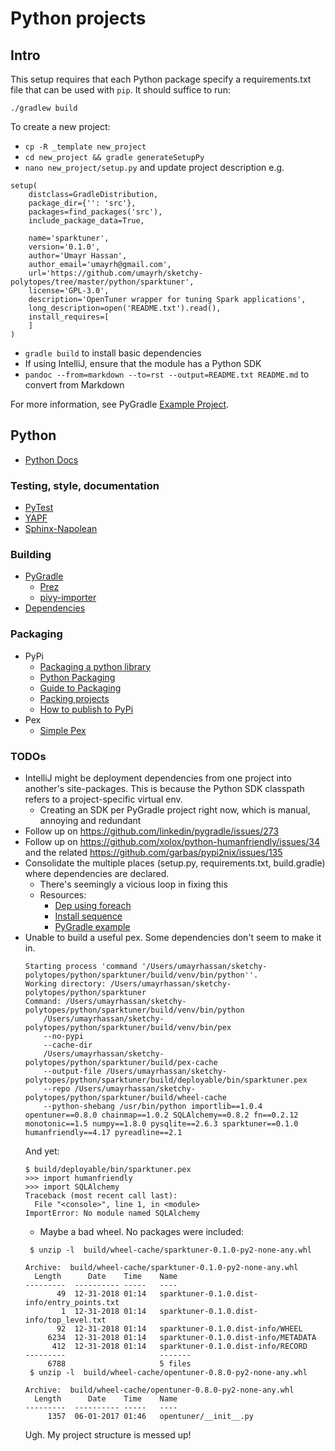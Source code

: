 # Python projects

## Intro

This setup requires that each Python package specify
a requirements.txt file that can be used with `pip`. It should suffice to run:

`./gradlew build`

To create a new project:

* `cp -R _template new_project`
* `cd new_project && gradle generateSetupPy`
* `nano new_project/setup.py` and update project description e.g.
```
setup(
    distclass=GradleDistribution,
    package_dir={'': 'src'},
    packages=find_packages('src'),
    include_package_data=True,

    name='sparktuner',
    version='0.1.0',
    author='Umayr Hassan',
    author_email='umayrh@gmail.com',
    url='https://github.com/umayrh/sketchy-polytopes/tree/master/python/sparktuner',
    license='GPL-3.0',
    description='OpenTuner wrapper for tuning Spark applications',
    long_description=open('README.txt').read(),
    install_requires=[
    ]
)
```
* `gradle build` to install basic dependencies
* If using IntelliJ, ensure that the module has a Python SDK
* `pandoc --from=markdown --to=rst --output=README.txt README.md` to convert from Markdown

For more information, see PyGradle [Example Project](https://github.com/linkedin/pygradle/tree/master/examples/example-project).

## Python

* [Python Docs](https://docs.python.org/2.7/contents.html)

### Testing, style, documentation

* [PyTest](https://docs.pytest.org/en/latest/goodpractices.html#test-discovery)
* [YAPF](https://github.com/google/yapf)
* [Sphinx-Napolean](http://sphinxcontrib-napoleon.readthedocs.io/en/latest/index.html)

### Building

* [PyGradle](https://github.com/linkedin/pygradle)
  * [Prez](https://www.slideshare.net/StephenHolsapple/pythongradle-57668227)
  * [pivy-importer](https://github.com/linkedin/pygradle/blob/master/docs/pivy-importer.md) 
* [Dependencies](https://necromuralist.github.io/posts/pip-tools-and-pipdeptree/)

### Packaging

* PyPi
  * [Packaging a python library](https://blog.ionelmc.ro/2014/05/25/python-packaging/)
  * [Python Packaging](http://python-packaging.readthedocs.io/en/latest/index.html)
  * [Guide to Packaging](http://the-hitchhikers-guide-to-packaging.readthedocs.io/en/latest/index.html)
  * [Packing projects](https://packaging.python.org/tutorials/packaging-projects/)
  * [How to publish to PyPi](https://blog.jetbrains.com/pycharm/2017/05/how-to-publish-your-package-on-pypi/)
* Pex
  * [Simple Pex](https://idle.run/simple-pex)

### TODOs

* IntelliJ might be deployment dependencies from one project into another's
site-packages. This is because the Python SDK classpath refers to a project-specific
virtual env.
  * Creating an SDK per PyGradle project right now, which is manual, annoying and redundant
* Follow up on https://github.com/linkedin/pygradle/issues/273
* Follow up on https://github.com/xolox/python-humanfriendly/issues/34 and the related
https://github.com/garbas/pypi2nix/issues/135
* Consolidate the multiple places (setup.py, requirements.txt, build.gradle) where
dependencies are declared.
  * There's seemingly a vicious loop in fixing this 
  * Resources: 
    * [Dep using foreach](https://hackernoon.com/android-how-to-add-gradle-dependencies-using-foreach-c4cbcc070458)
    * [Install sequence](https://github.com/linkedin/pygradle/issues/75)
    * [PyGradle example](https://github.com/linkedin/pygradle/blob/master/examples/example-project/build.gradle)
* Unable to build a useful pex. Some dependencies don't seem to make it in.
    ```
    Starting process 'command '/Users/umayrhassan/sketchy-polytopes/python/sparktuner/build/venv/bin/python''. 
    Working directory: /Users/umayrhassan/sketchy-polytopes/python/sparktuner 
    Command: /Users/umayrhassan/sketchy-polytopes/python/sparktuner/build/venv/bin/python 
        /Users/umayrhassan/sketchy-polytopes/python/sparktuner/build/venv/bin/pex 
        --no-pypi 
        --cache-dir 
        /Users/umayrhassan/sketchy-polytopes/python/sparktuner/build/pex-cache 
        --output-file /Users/umayrhassan/sketchy-polytopes/python/sparktuner/build/deployable/bin/sparktuner.pex 
        --repo /Users/umayrhassan/sketchy-polytopes/python/sparktuner/build/wheel-cache 
        --python-shebang /usr/bin/python importlib==1.0.4 opentuner==0.8.0 chainmap==1.0.2 SQLAlchemy==0.8.2 fn==0.2.12 monotonic==1.5 numpy==1.8.0 pysqlite==2.6.3 sparktuner==0.1.0 humanfriendly==4.17 pyreadline==2.1
    ```
    And yet:
    ```
    $ build/deployable/bin/sparktuner.pex
    >>> import humanfriendly
    >>> import SQLAlchemy
    Traceback (most recent call last):
      File "<console>", line 1, in <module>
    ImportError: No module named SQLAlchemy
    ```
  * Maybe a bad wheel. No packages were included:
  ```
   $ unzip -l  build/wheel-cache/sparktuner-0.1.0-py2-none-any.whl

  Archive:  build/wheel-cache/sparktuner-0.1.0-py2-none-any.whl
    Length      Date    Time    Name
  ---------  ---------- -----   ----
         49  12-31-2018 01:14   sparktuner-0.1.0.dist-info/entry_points.txt
          1  12-31-2018 01:14   sparktuner-0.1.0.dist-info/top_level.txt
         92  12-31-2018 01:14   sparktuner-0.1.0.dist-info/WHEEL
       6234  12-31-2018 01:14   sparktuner-0.1.0.dist-info/METADATA
        412  12-31-2018 01:14   sparktuner-0.1.0.dist-info/RECORD
  ---------                     -------
       6788                     5 files
   $ unzip -l  build/wheel-cache/opentuner-0.8.0-py2-none-any.whl

  Archive:  build/wheel-cache/opentuner-0.8.0-py2-none-any.whl
    Length      Date    Time    Name
  ---------  ---------- -----   ----
       1357  06-01-2017 01:46   opentuner/__init__.py

  ```
  Ugh. My project structure is messed up!
  